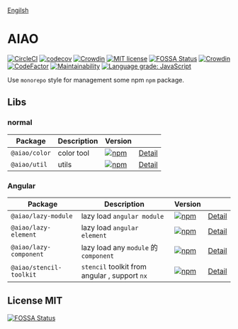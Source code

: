 [Engilsh](./README.en.md)

# AIAO

[![CircleCI](https://circleci.com/gh/aiao-io/aiao/tree/develop.svg?style=svg)](https://circleci.com/gh/aiao-io/aiao/tree/develop) [![codecov](https://codecov.io/gh/aiao-io/aiao/branch/develop/graph/badge.svg)](https://codecov.io/gh/aiao-io/aiao) [![Crowdin](https://badges.crowdin.net/aiao-io/localized.svg)](https://crowdin.com/project/aiao-io) [![MIT license](https://img.shields.io/badge/license-MIT-brightgreen.svg)](https://opensource.org/licenses/MIT) [![FOSSA Status](https://app.fossa.io/api/projects/git%2Bgithub.com%2Faiao-io%2Faiao.svg?type=shield)](https://app.fossa.io/projects/git%2Bgithub.com%2Faiao-io%2Faiao?ref=badge_shield) [![Crowdin](https://badges.crowdin.net/aiao-io/localized.svg)](https://crowdin.com/project/aiao-io) [![CodeFactor](https://www.codefactor.io/repository/github/aiao-io/aiao/badge)](https://www.codefactor.io/repository/github/aiao-io/aiao) [![Maintainability](https://api.codeclimate.com/v1/badges/a4096c9731142de97d99/maintainability)](https://codeclimate.com/github/aiao-io/aiao/maintainability) [![Language grade: JavaScript](https://img.shields.io/lgtm/grade/javascript/g/aiao-io/aiao.svg?logo=lgtm&logoWidth=18)](https://lgtm.com/projects/g/aiao-io/aiao/context:javascript)

Use `monorepo` style for management some npm `npm` package.

## Libs

### normal

| Package       | Description | Version                                                                                                        |                        |
| ------------- | ----------- | -------------------------------------------------------------------------------------------------------------- | ---------------------- |
| `@aiao/color` | color tool  | [![npm](https://img.shields.io/npm/v/@aiao/color?label=&style=flat-square)](https://www.npmjs.com/@aiao/color) | [Detail](./libs/color) |
| `@aiao/util`  | utils       | [![npm](https://img.shields.io/npm/v/@aiao/util?label=&style=flat-square)](https://www.npmjs.com/@aiao/util)   | [Detail](./libs/util)  |

### Angular

| Package                 | Description                                   | Version                                                                                                                            |                                       |
| ----------------------- | --------------------------------------------- | ---------------------------------------------------------------------------------------------------------------------------------- | ------------------------------------- |
| `@aiao/lazy-module`     | lazy load `angular module`                    | [![npm](https://img.shields.io/npm/v/@aiao/lazy-module?label=&style=flat-square)](https://www.npmjs.com/@aiao/lazy-module)         | [Detail](./libs/lazy-module)          |
| `@aiao/lazy-element`    | lazy load `angular element`                   | [![npm](https://img.shields.io/npm/v/@aiao/lazy-element?label=&style=flat-square)](https://www.npmjs.com/@aiao/lazy-element)       | [Detail](./libs/lazy-element)         |
| `@aiao/lazy-component`  | lazy load any `module` 的 `component`          | [![npm](https://img.shields.io/npm/v/@aiao/lazy-component?label=&style=flat-square)](https://www.npmjs.com/@aiao/lazy-component)   | [Detail](./libs/lazy-component)       |
| `@aiao/stencil-toolkit` | `stencil` toolkit from angular , support `nx` | [![npm](https://img.shields.io/npm/v/@aiao/stencil-toolkit?label=&style=flat-square)](https://www.npmjs.com/@aiao/stencil-toolkit) | [Detail](./libs/lazy-stencil-toolkit) |

## License MIT

[![FOSSA Status](https://app.fossa.io/api/projects/git%2Bgithub.com%2Faiao-io%2Faiao.svg?type=large)](https://app.fossa.io/projects/git%2Bgithub.com%2Faiao-io%2Faiao?ref=badge_large)
